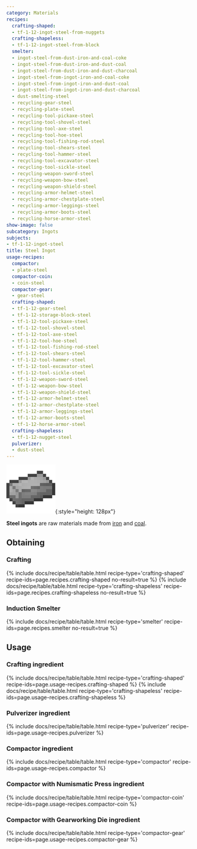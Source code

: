 ```yaml
---
category: Materials
recipes:
  crafting-shaped:
  - tf-1-12-ingot-steel-from-nuggets
  crafting-shapeless:
  - tf-1-12-ingot-steel-from-block
  smelter:
  - ingot-steel-from-dust-iron-and-coal-coke
  - ingot-steel-from-dust-iron-and-dust-coal
  - ingot-steel-from-dust-iron-and-dust-charcoal
  - ingot-steel-from-ingot-iron-and-coal-coke
  - ingot-steel-from-ingot-iron-and-dust-coal
  - ingot-steel-from-ingot-iron-and-dust-charcoal
  - dust-smelting-steel
  - recycling-gear-steel
  - recycling-plate-steel
  - recycling-tool-pickaxe-steel
  - recycling-tool-shovel-steel
  - recycling-tool-axe-steel
  - recycling-tool-hoe-steel
  - recycling-tool-fishing-rod-steel
  - recycling-tool-shears-steel
  - recycling-tool-hammer-steel
  - recycling-tool-excavator-steel
  - recycling-tool-sickle-steel
  - recycling-weapon-sword-steel
  - recycling-weapon-bow-steel
  - recycling-weapon-shield-steel
  - recycling-armor-helmet-steel
  - recycling-armor-chestplate-steel
  - recycling-armor-leggings-steel
  - recycling-armor-boots-steel
  - recycling-horse-armor-steel
show-image: false
subcategory: Ingots
subjects:
- tf-1-12-ingot-steel
title: Steel Ingot
usage-recipes:
  compactor:
  - plate-steel
  compactor-coin:
  - coin-steel
  compactor-gear:
  - gear-steel
  crafting-shaped:
  - tf-1-12-gear-steel
  - tf-1-12-storage-block-steel
  - tf-1-12-tool-pickaxe-steel
  - tf-1-12-tool-shovel-steel
  - tf-1-12-tool-axe-steel
  - tf-1-12-tool-hoe-steel
  - tf-1-12-tool-fishing-rod-steel
  - tf-1-12-tool-shears-steel
  - tf-1-12-tool-hammer-steel
  - tf-1-12-tool-excavator-steel
  - tf-1-12-tool-sickle-steel
  - tf-1-12-weapon-sword-steel
  - tf-1-12-weapon-bow-steel
  - tf-1-12-weapon-shield-steel
  - tf-1-12-armor-helmet-steel
  - tf-1-12-armor-chestplate-steel
  - tf-1-12-armor-leggings-steel
  - tf-1-12-armor-boots-steel
  - tf-1-12-horse-armor-steel
  crafting-shapeless:
  - tf-1-12-nugget-steel
  pulverizer:
  - dust-steel
---
```


![Steel ingot](/assets/images/docs/1.12/thermal-foundation/ingot-steel.png){:style="height: 128px"}


**Steel ingots** are raw materials made from
[iron](https://minecraft.gamepedia.com/Iron_Ingot) and
[coal](https://minecraft.gamepedia.com/Coal).


Obtaining
---------

### Crafting
{% include docs/recipe/table/table.html recipe-type='crafting-shaped' recipe-ids=page.recipes.crafting-shaped no-result=true %}
{% include docs/recipe/table/table.html recipe-type='crafting-shapeless' recipe-ids=page.recipes.crafting-shapeless no-result=true %}

### Induction Smelter
{% include docs/recipe/table/table.html recipe-type='smelter' recipe-ids=page.recipes.smelter no-result=true %}


Usage
-----

### Crafting ingredient
{% include docs/recipe/table/table.html recipe-type='crafting-shaped' recipe-ids=page.usage-recipes.crafting-shaped %}
{% include docs/recipe/table/table.html recipe-type='crafting-shapeless' recipe-ids=page.usage-recipes.crafting-shapeless %}

### Pulverizer ingredient
{% include docs/recipe/table/table.html recipe-type='pulverizer' recipe-ids=page.usage-recipes.pulverizer %}

### Compactor ingredient
{% include docs/recipe/table/table.html recipe-type='compactor' recipe-ids=page.usage-recipes.compactor %}

### Compactor with Numismatic Press ingredient
{% include docs/recipe/table/table.html recipe-type='compactor-coin' recipe-ids=page.usage-recipes.compactor-coin %}

### Compactor with Gearworking Die ingredient
{% include docs/recipe/table/table.html recipe-type='compactor-gear' recipe-ids=page.usage-recipes.compactor-gear %}
